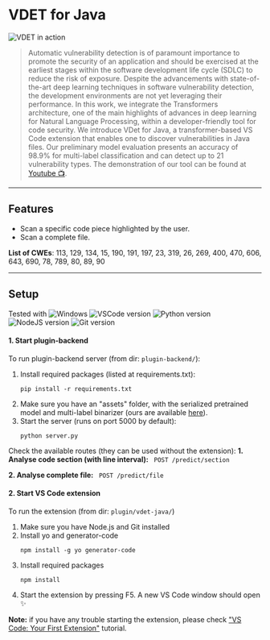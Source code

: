 # VDET for Java

![VDET in action](https://s4.gifyu.com/images/ezgif-3-2c63f0a5ea.gif)

> Automatic vulnerability detection is of paramount importance to promote the security of an application and should be exercised at the earliest stages within the software development life cycle (SDLC) to reduce the risk of exposure. Despite the advancements with state-of-the-art deep learning techniques in software vulnerability detection, the development environments are not yet leveraging their performance. In this work, we integrate the Transformers architecture, one of the main highlights of advances in deep learning for Natural Language Processing, within a developer-friendly tool for code security. We introduce VDet for Java, a transformer-based VS Code extension that enables one to discover vulnerabilities in Java files. Our preliminary model evaluation presents an accuracy of 98.9\% for multi-label classification and can detect up to 21 vulnerability types. The demonstration of our tool can be found at [Youtube 📺](https://youtu.be/OjiUBQ6TdqE).
___
## Features
- Scan a specific code piece highlighted by the user.
- Scan a complete file.

**List of CWEs**: 113, 129, 134, 15, 190, 191, 197, 23, 319, 26, 269, 400, 470, 606, 643, 690, 78, 789, 80, 89, 90
___

## Setup

Tested with ![Windows](https://svgshare.com/i/ZhY.svg) ![VSCode version](https://badgen.net/badge/VSCode/v1.70/blue) ![Python version](https://badgen.net/badge/Python/v3.10.2/blue) ![NodeJS version](https://badgen.net/badge/NodeJS/v16.15.0/blue) ![Git version](https://badgen.net/badge/Git/v2.35.1.windows.2/blue) 

#### 1. Start plugin-backend
To run plugin-backend server (from dir: `plugin-backend/`):

1. Install required packages (listed at requirements.txt):
    ```
    pip install -r requirements.txt
    ```
2. Make sure you have an "assets" folder, with the serialized pretrained model and multi-label binarizer (ours are available [here]()).
3. Start the server (runs on port 5000 by default):
    ```
    python server.py 
    ```
    
Check the available routes (they can be used without the extension):
**1. Analyse code section (with line interval):**
    ```  POST /predict/section ```

**2. Analyse complete file:**
    ```  POST /predict/file ```

#### 2. Start VS Code extension
To run the extension (from dir: `plugin/vdet-java/`)

1. Make sure you have Node.js and Git installed
2. Install yo and generator-code
    ```
    npm install -g yo generator-code
    ```
3. Install required packages
    ```
    npm install
    ```
4. Start the extension by pressing F5. A new VS Code window should open ✨

**Note:** if you have any trouble starting the extension, please check ["VS Code: Your First Extension"](https://code.visualstudio.com/api/get-started/your-first-extension) tutorial.

